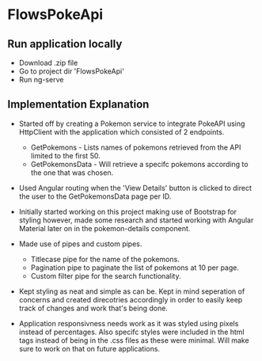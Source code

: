 # FlowsPokeApi

## Run application locally

- Download .zip file 
- Go to project dir 'FlowsPokeApi'
- Run ng-serve


## Implementation Explanation

- Started off by creating a Pokemon service to integrate PokeAPI using HttpClient with the application which consisted of 2 endpoints.
	 * GetPokemons - Lists names of pokemons retrieved from the API limited to the first 50.
	 * GetPokemonsData - Will retrieve a specifc pokemons according to the one that was chosen.
	
- Used Angular routing when the 'View Details' button is clicked to direct the user to the GetPokemonsData page per ID.

- Initially started working on this project making use of Bootstrap for styling however, made some research and started working with Angular Material later on in the pokemon-details component.

- Made use of pipes and custom pipes.
	 * Titlecase pipe for the name of the pokemons.
	 * Pagination pipe to paginate the list of pokemons at 10 per page.
	 * Custom filter pipe for the search functionality.
	
- Kept styling as neat and simple as can be. Kept in mind seperation of concerns and created direcotries accordingly in order to easily keep track of changes and work that's being done.

- Application responsivness needs work as it was styled using pixels instead of percentages. Also specifc styles were included in the html tags instead of being in the .css files as these were minimal. Will make sure to work 
  on that on future applications.
